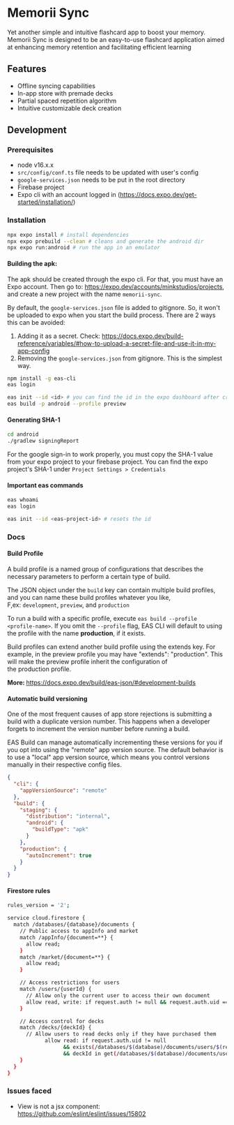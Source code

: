 # Memorii Sync

Yet another simple and intuitive flashcard app to boost your memory. Memorii Sync is designed to be an easy-to-use flashcard application aimed at enhancing memory retention and facilitating efficient learning

## Features
- Offline syncing capabilities 
- In-app store with premade decks
- Partial spaced repetition algorithm
- Intuitive customizable deck creation


## Development

### Prerequisites

- node v16.x.x
- `src/config/conf.ts` file needs to be updated with user's config
- `google-services.json` needs to be put in the root directory
- Firebase project
- Expo cli with an account logged in (https://docs.expo.dev/get-started/installation/)

### Installation

```bash
npx expo install # install dependencies
npx expo prebuild --clean # cleans and generate the android dir
npx expo run:android # run the app in an emulator
```

#### Building the apk:

The apk should be created through the expo cli. For that, you must have an Expo account. Then go to: https://expo.dev/accounts/minkstudios/projects, and create a new project with the name `memorii-sync`. 

By default, the `google-services.json` file is added to gitignore. So, it won't be uploaded to expo when you start the build process. There are 2 ways this can be avoided: 

1. Adding it as a secret. Check: https://docs.expo.dev/build-reference/variables/#how-to-upload-a-secret-file-and-use-it-in-my-app-config  
2. Removing the  `google-services.json` from gitignore. This is the simplest way.

```bash
npm install -g eas-cli
eas login

eas init --id <id> # you can find the id in the expo dashboard after creating a new project
eas build -p android --profile preview
```

#### Generating SHA-1

```bash
cd android
./gradlew signingReport
```
For the google sign-in to work properly, you must copy the SHA-1 value from your expo project to your firebase project. You can find the expo project's SHA-1 under `Project Settings > Credentials`

#### Important eas commands
```bash
eas whoami
eas login

eas init --id <eas-project-id> # resets the id

```

### Docs

#### Build Profile

A build profile is a named group of configurations that describes the necessary parameters to perform a certain type of build.

The JSON object under the `build` key can contain multiple build profiles, and you can name these build profiles whatever you like, F,ex: `development`, `preview`, and `production`

To run a build with a specific profile, execute `eas build --profile <profile-name>`. If you omit the `--profile` flag, EAS CLI will default to using the profile with the name **production**, if it exists.

Build profiles can extend another build profile using the extends key. For example, in the preview profile you may have "extends": "production". This will make the preview profile inherit the configuration of the production profile.

<b>More: </b> https://docs.expo.dev/build/eas-json/#development-builds

#### Automatic build versioning
One of the most frequent causes of app store rejections is submitting a build with a duplicate version number. This happens when a developer forgets to increment the version number before running a build.

EAS Build can manage automatically incrementing these versions for you if you opt into using the "remote" app version source. The default behavior is to use a "local" app version source, which means you control versions manually in their respective config files.

```json
{
  "cli": {
    "appVersionSource": "remote"
  },
  "build": {
    "staging": {
      "distribution": "internal",
      "android": {
        "buildType": "apk"
      }
    },
    "production": {
      "autoIncrement": true
    }
  }
}
```

#### Firestore rules

```bash
rules_version = '2';

service cloud.firestore {
  match /databases/{database}/documents {
    // Public access to appInfo and market
    match /appInfo/{document=**} {
      allow read;
    }
    match /market/{document=**} {
      allow read;
    }

    // Access restrictions for users
    match /users/{userId} {
      // Allow only the current user to access their own document
      allow read, write: if request.auth != null && request.auth.uid == userId;
    }

    // Access control for decks
    match /decks/{deckId} {
      // Allow users to read decks only if they have purchased them
			allow read: if request.auth.uid != null 
                  && exists(/databases/$(database)/documents/users/$(request.auth.uid))
                  && deckId in get(/databases/$(database)/documents/users/$(request.auth.uid)).data.decksPurchased;
    }
  }
}

```

### Issues faced

- View is not a jsx component: https://github.com/eslint/eslint/issues/15802
